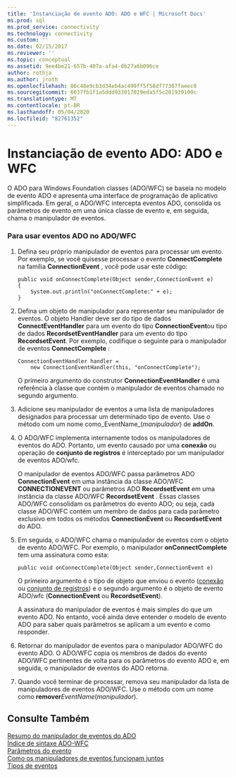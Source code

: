```yaml
---
title: 'Instanciação de evento ADO: ADO e WFC | Microsoft Docs'
ms.prod: sql
ms.prod_service: connectivity
ms.technology: connectivity
ms.custom: ''
ms.date: 02/15/2017
ms.reviewer: ''
ms.topic: conceptual
ms.assetid: 9ee4be21-657b-407a-afa4-0b27a6b096ce
author: rothja
ms.author: jroth
ms.openlocfilehash: 86c48e9cb3d34eb4ac499ff5f58df77367faeec0
ms.sourcegitcommit: 6037fb1f1a5ddd933017029eda5f5c281939100c
ms.translationtype: MT
ms.contentlocale: pt-BR
ms.lasthandoff: 05/04/2020
ms.locfileid: "82761352"
---
```

# <a name="ado-event-instantiation-ado-and-wfc"></a>Instanciação de evento ADO: ADO e WFC
O ADO para Windows Foundation classes (ADO/WFC) se baseia no modelo de evento ADO e apresenta uma interface de programação de aplicativo simplificada. Em geral, o ADO/WFC intercepta eventos ADO, consolida os parâmetros de evento em uma única classe de evento e, em seguida, chama o manipulador de eventos.  
  
### <a name="to-use-ado-events-in-adowfc"></a>Para usar eventos ADO no ADO/WFC  
  
1.  Defina seu próprio manipulador de eventos para processar um evento. Por exemplo, se você quisesse processar o evento **ConnectComplete** na família **ConnectionEvent** , você pode usar este código:  
  
    ```  
    public void onConnectComplete(Object sender,ConnectionEvent e)  
    {  
        System.out.println("onConnectComplete:" + e);  
    }  
    ```  
  
2.  Defina um objeto de manipulador para representar seu manipulador de eventos. O objeto Handler deve ser do tipo de dados **ConnectEventHandler** para um evento do tipo **ConnectionEvent**ou tipo de dados **RecordsetEventHandler** para um evento do tipo **RecordsetEvent**. Por exemplo, codifique o seguinte para o manipulador de eventos **ConnectComplete** :  
  
    ```  
    ConnectionEventHandler handler =   
        new ConnectionEventHandler(this, "onConnectComplete");  
    ```  
  
     O primeiro argumento do construtor **ConnectionEventHandler** é uma referência à classe que contém o manipulador de eventos chamado no segundo argumento.  
  
3.  Adicione seu manipulador de eventos a uma lista de manipuladores designados para processar um determinado tipo de evento. Use o método com um nome como_EventName_(*manipulador*) de **addOn**.  
  
4.  O ADO/WFC implementa internamente todos os manipuladores de eventos do ADO. Portanto, um evento causado por uma **conexão** ou operação de **conjunto de registros** é interceptado por um manipulador de eventos ADO/wfc.  
  
     O manipulador de eventos ADO/WFC passa parâmetros ADO **ConnectionEvent** em uma instância da classe ADO/WFC **CONNECTIONEVENT** ou parâmetros ADO **RecordsetEvent** em uma instância da classe ADO/WFC **RecordsetEvent** . Essas classes ADO/WFC consolidam os parâmetros do evento ADO; ou seja, cada classe ADO/WFC contém um membro de dados para cada parâmetro exclusivo em todos os métodos **ConnectionEvent** ou **RecordsetEvent** do ADO.  
  
5.  Em seguida, o ADO/WFC chama o manipulador de eventos com o objeto de evento ADO/WFC. Por exemplo, o manipulador **onConnectComplete** tem uma assinatura como esta:  
  
    ```  
    public void onConnectComplete(Object sender,ConnectionEvent e)  
    ```  
  
     O primeiro argumento é o tipo de objeto que enviou o evento ([conexão](../../../ado/reference/ado-api/connection-object-ado.md) ou [conjunto de registros](../../../ado/reference/ado-api/recordset-object-ado.md)) e o segundo argumento é o objeto de evento ADO/wfc (**ConnectionEvent** ou **RecordsetEvent**).  
  
     A assinatura do manipulador de eventos é mais simples do que um evento ADO. No entanto, você ainda deve entender o modelo de evento ADO para saber quais parâmetros se aplicam a um evento e como responder.  
  
6.  Retornar do manipulador de eventos para o manipulador ADO/WFC do evento ADO. O ADO/WFC copia os membros de dados do evento ADO/WFC pertinentes de volta para os parâmetros do evento ADO e, em seguida, o manipulador de eventos do ADO retorna.  
  
7.  Quando você terminar de processar, remova seu manipulador da lista de manipuladores de eventos ADO/WFC. Use o método com um nome como **remover**_EventName_(*manipulador*).  
  
## <a name="see-also"></a>Consulte Também  
 [Resumo do manipulador de eventos do ADO](../../../ado/guide/data/ado-event-handler-summary.md)   
 [Índice de sintaxe ADO-WFC](../../../ado/reference/ado-api/ado-wfc-syntax-index.md)   
 [Parâmetros do evento](../../../ado/guide/data/event-parameters.md)   
 [Como os manipuladores de eventos funcionam juntos](../../../ado/guide/data/how-event-handlers-work-together.md)   
 [Tipos de eventos](../../../ado/guide/data/types-of-events.md)
